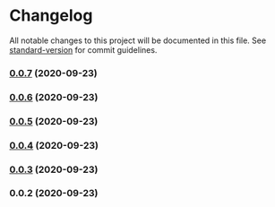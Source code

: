 # Changelog

All notable changes to this project will be documented in this file. See [standard-version](https://github.com/conventional-changelog/standard-version) for commit guidelines.

### [0.0.7](https://github.com/gopuff/healthz/compare/v0.0.6...v0.0.7) (2020-09-23)

### [0.0.6](https://github.com/gopuff/healthz/compare/v0.0.5...v0.0.6) (2020-09-23)

### [0.0.5](https://github.com/gopuff/healthz/compare/v0.0.4...v0.0.5) (2020-09-23)

### [0.0.4](https://github.com/gopuff/healthz/compare/v0.0.3...v0.0.4) (2020-09-23)

### [0.0.3](https://github.com/gopuff/healthz/compare/v0.0.2...v0.0.3) (2020-09-23)

### 0.0.2 (2020-09-23)
